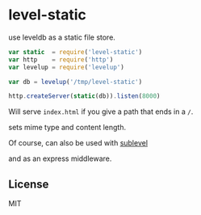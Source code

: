 # level-static

use leveldb as a static file store.

``` js
var static  = require('level-static')
var http    = require('http')
var levelup = require('levelup')

var db = levelup('/tmp/level-static')

http.createServer(static(db)).listen(8000)
```

Will serve `index.html` if you give a path that ends in a `/`.

sets mime type and content length.

Of course, can also be used with
[sublevel](https://github.com/dominictarr/level-sublevel)

and as an express middleware.

## License

MIT
